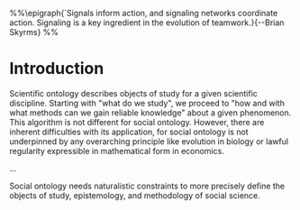 %%\epigraph{`Signals inform action, and signaling networks coordinate action. Signaling is a key ingredient in the evolution of teamwork.}{--Brian Skyrms}
%%

# Introduction
Scientific ontology describes objects of study for a given scientific discipline. Starting with "what do we study", we proceed to "how and with what methods can we gain reliable knowledge" about a given phenomenon. This algorithm is not different for social ontology. However, there are inherent difficulties with its application, for social ontology is not underpinned by any overarching principle like evolution in biology or lawful regularity expressible in mathematical form in economics.

…

Social ontology needs naturalistic constraints to more precisely define the objects of study, epistemology, and methodology of social science.